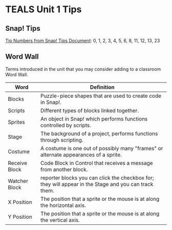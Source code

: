 # TEALS Unit 1 Tips

## Snap! Tips
[Tip Numbers from Snap! Tips Document][]: 0, 1, 2, 3, 4,  5, 6, 8, 11, 12, 13, 23

## Word Wall
Terms introduced in the unit that you may consider adding to a classroom Word Wall.

| Word     | Definition                                 |
| ------------- | --------------------------------------------- |
| Blocks     |  Puzzle-piece shapes that are used to create code in Snap!. | 
| Scripts     | Different types of blocks linked together. |
| Sprites     |  An object in Snap! which performs functions controlled by scripts. | 
| Stage     |  The background of a project, performs functions through scripting. | 
| Costume     |  A costume is one out of possibly many "frames" or alternate appearances of a sprite. | 
| Receive Block  | Code Block in Control that receives a message from another block. | 
| Watcher Block | reporter blocks you can click the checkbox for; they will appear in the Stage and you can track them. | 
| X Position     |  The position that a sprite or the mouse is at along the horizontal axis. | 
| Y Position     | The position that a sprite or the mouse is at along the vertical axis. | 


[Tip Numbers from Snap! Tips Document]: https://github.com/TEALSK12/introduction-to-computer-science/blob/master/Snap%20Tips.docx?raw=true
